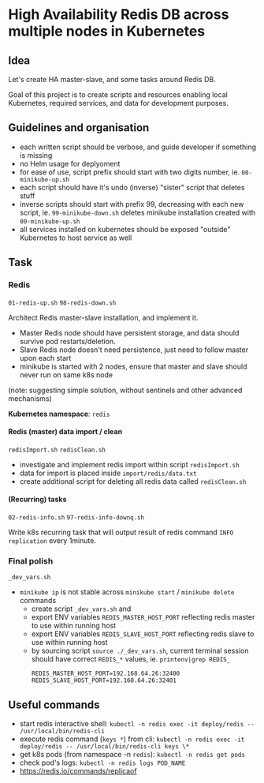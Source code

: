# High Availability Redis DB across multiple nodes in Kubernetes

## Idea

Let's create HA master-slave, and some tasks around Redis DB.

Goal of this project is to create scripts and resources enabling local Kubernetes, required services, and data for development purposes.


## Guidelines and organisation

 * each written script should be verbose, and guide developer if something is missing
 * no Helm usage for deplyoment
 * for ease of use, script prefix should start with two digits number, ie. `00-minikube-up.sh`
 * each script should have it's undo (inverse) "sister" script that deletes stuff
 * inverse scripts should start with prefix 99, decreasing with each new script, ie. `99-minikube-down.sh` deletes minikube installation created with `00-minikube-up.sh`
 * all services installed on kubernetes should be exposed "outside" Kubernetes to host service as well


## Task

### Redis

`01-redis-up.sh`
`98-redis-down.sh`

Architect Redis master-slave installation, and implement it. 
 * Master Redis node should have persistent storage, and data should survive pod restarts/deletion.
 * Slave Redis node doesn't need persistence, just need to follow master upon each start
 * minikube is started with 2 nodes, ensure that master and slave should never run on same k8s node

(note: suggesting simple solution, without sentinels and other advanced mechanisms)

**Kubernetes namespace**: `redis`

    
#### Redis (master) data import / clean

`redisImport.sh`
`redisClean.sh`

 * investigate and implement redis import within script `redisImport.sh`
 * data for import is placed inside `import/redis/data.txt`
 * create additional script for deleting all redis data called `redisClean.sh`     


#### (Recurring) tasks

`02-redis-info.sh`
`97-redis-info-downq.sh`

Write k8s recurring task that will output result of redis command `INFO replication` every 1minute.



### Final polish

`_dev_vars.sh`
    
 * `minikube ip` is not stable across `minikube start` / `minikube delete` commands
    * create script `_dev_vars.sh` and 
    * export ENV variables `REDIS_MASTER_HOST_PORT` reflecting redis master to use within running host
    * export ENV variables `REDIS_SLAVE_HOST_PORT` reflecting redis slave to use within running host
    * by sourcing script `source ./_dev_vars.sh`, current terminal session should have correct `REDIS_*` values, ie. `printenv|grep REDIS_`
      ```
      REDIS_MASTER_HOST_PORT=192.168.64.26:32400
      REDIS_SLAVE_HOST_PORT=192.168.64.26:32401
      ```


## Useful commands

  * start redis interactive shell: `kubectl -n redis exec -it deploy/redis -- /usr/local/bin/redis-cli`
  * execute redis command (`keys *`) from cli: `kubectl -n redis exec -it deploy/redis -- /usr/local/bin/redis-cli keys \*`
  * get k8s pods (from namespace -n `redis`): `kubectl -n redis get pods`
  * check pod's logs: `kubectl -n redis logs POD_NAME`
  * https://redis.io/commands/replicaof
  
